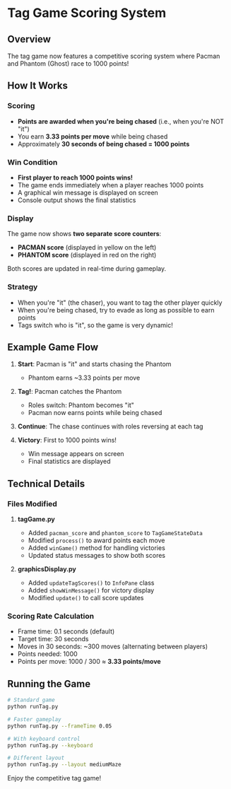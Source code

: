 # Tag Game Scoring System

## Overview
The tag game now features a competitive scoring system where Pacman and Phantom (Ghost) race to 1000 points!

## How It Works

### Scoring
- **Points are awarded when you're being chased** (i.e., when you're NOT "it")
- You earn **3.33 points per move** while being chased
- Approximately **30 seconds of being chased = 1000 points**

### Win Condition
- **First player to reach 1000 points wins!**
- The game ends immediately when a player reaches 1000 points
- A graphical win message is displayed on screen
- Console output shows the final statistics

### Display
The game now shows **two separate score counters**:
- **PACMAN score** (displayed in yellow on the left)
- **PHANTOM score** (displayed in red on the right)

Both scores are updated in real-time during gameplay.

### Strategy
- When you're "it" (the chaser), you want to tag the other player quickly
- When you're being chased, try to evade as long as possible to earn points
- Tags switch who is "it", so the game is very dynamic!

## Example Game Flow

1. **Start**: Pacman is "it" and starts chasing the Phantom
   - Phantom earns ~3.33 points per move
   
2. **Tag!**: Pacman catches the Phantom
   - Roles switch: Phantom becomes "it"
   - Pacman now earns points while being chased
   
3. **Continue**: The chase continues with roles reversing at each tag

4. **Victory**: First to 1000 points wins!
   - Win message appears on screen
   - Final statistics are displayed

## Technical Details

### Files Modified
1. **tagGame.py**
   - Added `pacman_score` and `phantom_score` to `TagGameStateData`
   - Modified `process()` to award points each move
   - Added `winGame()` method for handling victories
   - Updated status messages to show both scores

2. **graphicsDisplay.py**
   - Added `updateTagScores()` to `InfoPane` class
   - Added `showWinMessage()` for victory display
   - Modified `update()` to call score updates

### Scoring Rate Calculation
- Frame time: 0.1 seconds (default)
- Target time: 30 seconds
- Moves in 30 seconds: ~300 moves (alternating between players)
- Points needed: 1000
- Points per move: 1000 / 300 ≈ **3.33 points/move**

## Running the Game

```bash
# Standard game
python runTag.py

# Faster gameplay
python runTag.py --frameTime 0.05

# With keyboard control
python runTag.py --keyboard

# Different layout
python runTag.py --layout mediumMaze
```

Enjoy the competitive tag game!

